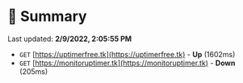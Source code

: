 # 📖 Summary
Last updated: **2/9/2022, 2:05:55 PM**

- `GET` [https://uptimerfree.tk](https://uptimerfree.tk) - **Up** (1602ms)
- `GET` [https://monitoruptimer.tk](https://monitoruptimer.tk) - **Down** (205ms)
